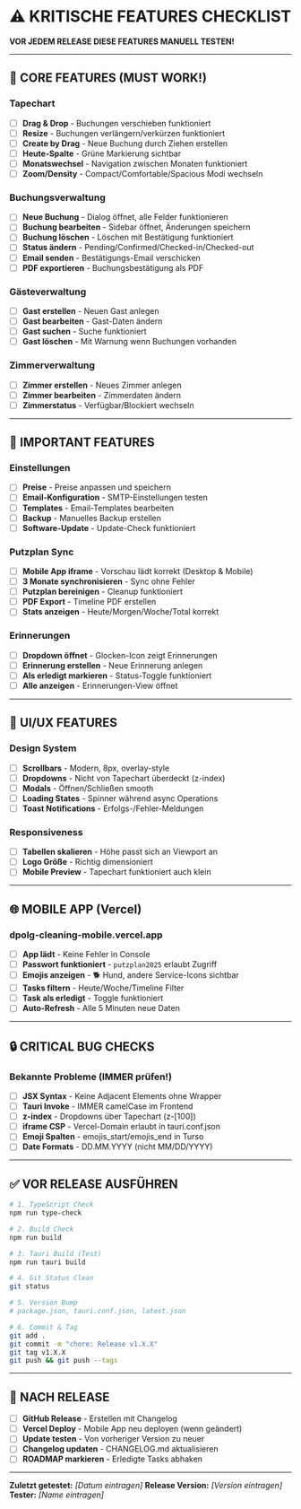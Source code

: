 # ⚠️ KRITISCHE FEATURES CHECKLIST

**VOR JEDEM RELEASE DIESE FEATURES MANUELL TESTEN!**

---

## 🎯 CORE FEATURES (MUST WORK!)

### Tapechart
- [ ] **Drag & Drop** - Buchungen verschieben funktioniert
- [ ] **Resize** - Buchungen verlängern/verkürzen funktioniert
- [ ] **Create by Drag** - Neue Buchung durch Ziehen erstellen
- [ ] **Heute-Spalte** - Grüne Markierung sichtbar
- [ ] **Monatswechsel** - Navigation zwischen Monaten funktioniert
- [ ] **Zoom/Density** - Compact/Comfortable/Spacious Modi wechseln

### Buchungsverwaltung
- [ ] **Neue Buchung** - Dialog öffnet, alle Felder funktionieren
- [ ] **Buchung bearbeiten** - Sidebar öffnet, Änderungen speichern
- [ ] **Buchung löschen** - Löschen mit Bestätigung funktioniert
- [ ] **Status ändern** - Pending/Confirmed/Checked-in/Checked-out
- [ ] **Email senden** - Bestätigungs-Email verschicken
- [ ] **PDF exportieren** - Buchungsbestätigung als PDF

### Gästeverwaltung
- [ ] **Gast erstellen** - Neuen Gast anlegen
- [ ] **Gast bearbeiten** - Gast-Daten ändern
- [ ] **Gast suchen** - Suche funktioniert
- [ ] **Gast löschen** - Mit Warnung wenn Buchungen vorhanden

### Zimmerverwaltung
- [ ] **Zimmer erstellen** - Neues Zimmer anlegen
- [ ] **Zimmer bearbeiten** - Zimmerdaten ändern
- [ ] **Zimmerstatus** - Verfügbar/Blockiert wechseln

---

## 🔧 IMPORTANT FEATURES

### Einstellungen
- [ ] **Preise** - Preise anpassen und speichern
- [ ] **Email-Konfiguration** - SMTP-Einstellungen testen
- [ ] **Templates** - Email-Templates bearbeiten
- [ ] **Backup** - Manuelles Backup erstellen
- [ ] **Software-Update** - Update-Check funktioniert

### Putzplan Sync
- [ ] **Mobile App iframe** - Vorschau lädt korrekt (Desktop & Mobile)
- [ ] **3 Monate synchronisieren** - Sync ohne Fehler
- [ ] **Putzplan bereinigen** - Cleanup funktioniert
- [ ] **PDF Export** - Timeline PDF erstellen
- [ ] **Stats anzeigen** - Heute/Morgen/Woche/Total korrekt

### Erinnerungen
- [ ] **Dropdown öffnet** - Glocken-Icon zeigt Erinnerungen
- [ ] **Erinnerung erstellen** - Neue Erinnerung anlegen
- [ ] **Als erledigt markieren** - Status-Toggle funktioniert
- [ ] **Alle anzeigen** - Erinnerungen-View öffnet

---

## 🎨 UI/UX FEATURES

### Design System
- [ ] **Scrollbars** - Modern, 8px, overlay-style
- [ ] **Dropdowns** - Nicht von Tapechart überdeckt (z-index)
- [ ] **Modals** - Öffnen/Schließen smooth
- [ ] **Loading States** - Spinner während async Operations
- [ ] **Toast Notifications** - Erfolgs-/Fehler-Meldungen

### Responsiveness
- [ ] **Tabellen skalieren** - Höhe passt sich an Viewport an
- [ ] **Logo Größe** - Richtig dimensioniert
- [ ] **Mobile Preview** - Tapechart funktioniert auch klein

---

## 🌐 MOBILE APP (Vercel)

### dpolg-cleaning-mobile.vercel.app
- [ ] **App lädt** - Keine Fehler in Console
- [ ] **Passwort funktioniert** - `putzplan2025` erlaubt Zugriff
- [ ] **Emojis anzeigen** - 🐕 Hund, andere Service-Icons sichtbar
- [ ] **Tasks filtern** - Heute/Woche/Timeline Filter
- [ ] **Task als erledigt** - Toggle funktioniert
- [ ] **Auto-Refresh** - Alle 5 Minuten neue Daten

---

## 🔒 CRITICAL BUG CHECKS

### Bekannte Probleme (IMMER prüfen!)
- [ ] **JSX Syntax** - Keine Adjacent Elements ohne Wrapper
- [ ] **Tauri Invoke** - IMMER camelCase im Frontend
- [ ] **z-index** - Dropdowns über Tapechart (z-[100])
- [ ] **iframe CSP** - Vercel-Domain erlaubt in tauri.conf.json
- [ ] **Emoji Spalten** - emojis_start/emojis_end in Turso
- [ ] **Date Formats** - DD.MM.YYYY (nicht MM/DD/YYYY)

---

## ✅ VOR RELEASE AUSFÜHREN

```bash
# 1. TypeScript Check
npm run type-check

# 2. Build Check
npm run build

# 3. Tauri Build (Test)
npm run tauri build

# 4. Git Status Clean
git status

# 5. Version Bump
# package.json, tauri.conf.json, latest.json

# 6. Commit & Tag
git add .
git commit -m "chore: Release v1.X.X"
git tag v1.X.X
git push && git push --tags
```

---

## 📝 NACH RELEASE

- [ ] **GitHub Release** - Erstellen mit Changelog
- [ ] **Vercel Deploy** - Mobile App neu deployen (wenn geändert)
- [ ] **Update testen** - Von vorheriger Version zu neuer
- [ ] **Changelog updaten** - CHANGELOG.md aktualisieren
- [ ] **ROADMAP markieren** - Erledigte Tasks abhaken

---

**Zuletzt getestet:** _[Datum eintragen]_
**Release Version:** _[Version eintragen]_
**Tester:** _[Name eintragen]_

